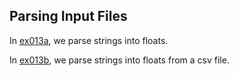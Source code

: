 ## Parsing Input Files

In [ex013a](ex013a_parse_floats), we parse strings into floats.

In [ex013b](ex013a_parse_floats_csv), we parse strings into floats from a csv file.
